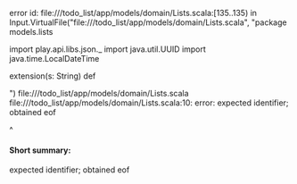 error id: file://<WORKSPACE>/todo_list/app/models/domain/Lists.scala:[135..135) in Input.VirtualFile("file://<WORKSPACE>/todo_list/app/models/domain/Lists.scala", "package models.lists

import play.api.libs.json._
import java.util.UUID
import java.time.LocalDateTime

extension(s: String)
    def 

")
file://<WORKSPACE>/todo_list/app/models/domain/Lists.scala
file://<WORKSPACE>/todo_list/app/models/domain/Lists.scala:10: error: expected identifier; obtained eof

^
#### Short summary: 

expected identifier; obtained eof